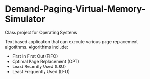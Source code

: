 # Demand-Paging-Virtual-Memory-Simulator
Class project for Operating Systems

Text based application that can execute various page replacement algorithms. Algorithims include:
* First In First Out (FIFO)
* Optimal Page Replacement (OPT)
* Least Recently Used (LRU)
* Least Frequently Used (LFU)
